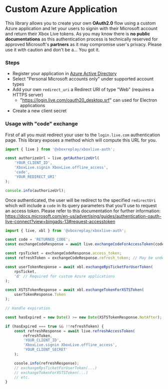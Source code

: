 # Custom Azure Application

This library allows you to create your own **OAuth2.0** flow using a custom Azure application and let your users to signin with their Microsoft account and return their Xbox Live tokens. As you may know there is **no public documentations** as this authentication process is technically reserved for approved Microsoft's **partners** as it may compromise user's privacy. Please use it with caution and don't be a... You got it.

### Steps

-   Register your application in [Azure Active Directory](https://portal.azure.com/#blade/Microsoft_AAD_RegisteredApps/ApplicationsListBlade)
-   Select "Personal Microsoft accounts only" under supported account types
-   Add your own `redirect_uri` a Redirect URI of type "Web" (requires a HTTPS server)
    -   "https://login.live.com/oauth20_desktop.srf" can used for Electron applications
-   Create a new client secret

### Usage with "code" exchange

First of all you must redirect your user to the `login.live.com` authentication page. This library exposes a method which will compute this URL for you.

```javascript
import { live } from '@xboxreplay/xboxlive-auth';

const authorizeUrl = live.getAuthorizeUrl(
	'YOUR_CLIENT_ID',
	'XboxLive.signin XboxLive.offline_access',
	'code',
	'YOUR_REDIRECT_URI'
);

console.info(authorizeUrl);
```

Once authenticated, the user will be redirect to the specified `redirectUri` which will include a `code` in its query parameters that you'll use to request an access token. Please refer to this documentation for further information: https://docs.microsoft.com/en-us/advertising/guides/authentication-oauth-live-connect?view=bingads-13#request-accesstoken

```javascript
import { live, xbl } from '@xboxreplay/xboxlive-auth';

const code = 'RETURNED_CODE';
const exchangeCodeResponse = await live.exchangeCodeForAccessToken(code);

const rpsTicket = exchangeCodeResponse.access_token;
const refreshToken = exchangeCodeResponse.refresh_token; // May be undefined

const userTokenResponse = await xbl.exchangeRpsTicketForUserToken(
	rpsTicket,
	'd' // Required for custom Azure applications
);

const XSTSTokenResponse = await xbl.exchangeTokenForXSTSToken(
	userTokenResponse.Token
);

// Handle expiration

const hasExpired = new Date() >= new Date(XSTSTokenResponse.NotAfter);

if (hasExpired === true && !!refreshToken) {
	const refreshResponse = await live.refreshAccessToken(
		refreshToken,
		'YOUR_CLIENT_ID',
		'XboxLive.signin XboxLive.offline_access',
		'YOUR_CLIENT_SECRET'
	);

	cosole.info(refreshResponse);
	// exchangeRpsTicketForUserToken(...)
	// exchangeTokenForXSTSToken(...)
	// etc.
}
```
